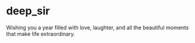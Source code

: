 # deep_sir
Wishing you a year filled with love, laughter, and all the beautiful moments that make life extraordinary. 
